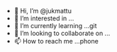 - 👋 Hi, I’m @jukmattu
- 👀 I’m interested in ...
- 🌱 I’m currently learning ...git
- 💞️ I’m looking to collaborate on ...
- 📫 How to reach me ...phone

<!---
jukmattu/jukmattu is a ✨ special ✨ repository because its `README.md` (this file) appears on your GitHub profile.
You can click the Preview link to take a look at your changes.
--->
